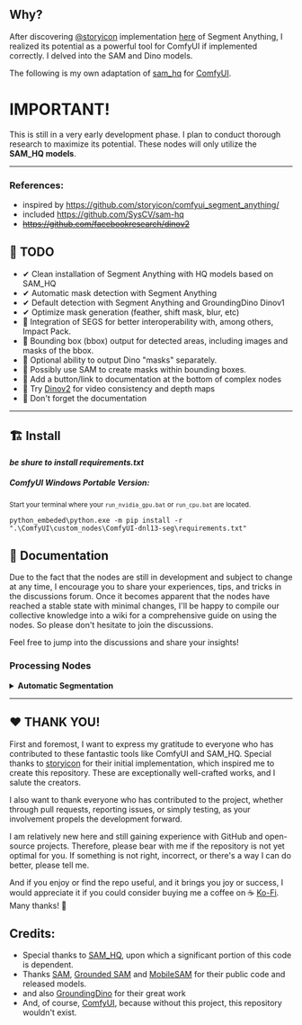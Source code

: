 ## Why?

After discovering [@storyicon](https://github.com/storyicon) implementation [here](https://github.com/storyicon/comfyui_segment_anything/) of Segment Anything, I realized its potential as a powerful tool for ComfyUI if implemented correctly. I delved into the SAM and Dino models. 

The following is my own adaptation of [sam_hq](https://github.com/SysCV/sam-hq) for [ComfyUI](https://github.com/comfyanonymous/ComfyUI).



# IMPORTANT!
This is still in a very early development phase. I plan to conduct thorough research to maximize its potential. These nodes will only utilize the **SAM_HQ models**.
<hr>


### References: 
- inspired by https://github.com/storyicon/comfyui_segment_anything/
- included https://github.com/SysCV/sam-hq
- ~~https://github.com/facebookresearch/dinov2~~


## 🚧 TODO
- ✔ Clean installation of Segment Anything with HQ models based on SAM_HQ
- ✔ Automatic mask detection with Segment Anything
- ✔ Default detection with Segment Anything and GroundingDino Dinov1
- ✔ Optimize mask generation (feather, shift mask, blur, etc)
- 🚧 Integration of SEGS for better interoperability with, among others, Impact Pack.
- 🚧 Bounding box (bbox) output for detected areas, including images and masks of the bbox.
- 🚧 Optional ability to output Dino "masks" separately.
- 🚧 Possibly use SAM to create masks within bounding boxes.
- 🚧 Add a button/link to documentation at the bottom of complex nodes
- 🚧 Try [Dinov2](https://github.com/facebookresearch/dinov2) for video consistency and depth maps
- 🚧 Don't forget the documentation

    
<hr>

## 🏗 Install 

***be shure to install requirements.txt***

##### ComfyUI Windows Portable Version:
<small>Start your terminal where your `run_nvidia_gpu.bat` or `run_cpu.bat` are located.</small>
```
python_embeded\python.exe -m pip install -r ".\ComfyUI\custom_nodes\ComfyUI-dnl13-seg\requirements.txt"
```

## 📜 Documentation


Due to the fact that the nodes are still in development and subject to change at any time, I encourage you to share your experiences, tips, and tricks in the discussions forum. Once it becomes apparent that the nodes have reached a stable state with minimal changes, I'll be happy to compile our collective knowledge into a wiki for a comprehensive guide on using the nodes. So please don't hesitate to join the discussions.

Feel free to jump into the discussions and share your insights!

### Processing Nodes 

<details>
<summary><strong>Automatic Segmentation</strong></summary>

<blockquote><br>

<h4>Utilize Automatic Segmentation with SAM (segment-anything)</h4>
Autodetect elements in images and return images as possible greenscreen footage, the element-detected mask in full size of the fed image, a cropped version of the image where the element was detected, also with a separated mask, and a bbox list to later use the detected 
information in other workflow processes. 
<br><br>
TODO: read this: https://github.com/facebookresearch/segment-anything/issues/185

#### Arguments:

*Every item marked with (+) has been implemented, while those marked with (-) have been removed after testing. (discussion needed) indicates that we should discuss the relevance of these items.*


```
Automatic Segmentations possible options:

(+) model (Sam): The SAM model to use for mask prediction.

(+) points_per_side (int or None): The number of points to be sampled along one side of the image. The total number of points is points_per_side**2. If None, 'point_grids' must provide explicit point sampling.

(-) points_per_batch (int): Sets the number of points run simultaneously by the model. Higher numbers may be faster but use more GPU memory.

(-) pred_iou_thresh (float): A filtering threshold in [0,1], using the model's predicted mask quality.

(+) stability_score_thresh (float): A filtering threshold in [0,1], using the stability of the mask under changes to the cutoff used to binarize the model's mask predictions.

(-) stability_score_offset (float): The amount to shift the cutoff when calculated the stability score.

(+) box_nms_thresh (float): The box IoU cutoff used by non-maximal suppression to filter duplicate masks.

(discussion needed)(+) crop_n_layers (int): If >0, mask prediction will be run again on crops of the image. Sets the number of layers to run, where each layer has 2**i_layer number of image crops.  

(discussion needed)(+) crop_nms_thresh (float): The box IoU cutoff used by non-maximal suppression to filter duplicate masks between different crops. 

(discussion needed)(+) crop_overlap_ratio (float): Sets the degree to which crops overlap. In the first crop layer, crops will overlap by this fraction of the image length. Later layers with more crops scale down this overlap.

(discussion needed)(-) crop_n_points_downscale_factor (int): The number of points-per-side sampled in layer n is scaled down by crop_n_points_downscale_factor**n.       

(discussion needed)(-) point_grids (list(np.ndarray) or None): A list over explicit grids  of points used for sampling, normalized to [0,1]. The nth grid in the  list is used in the nth crop layer. Exclusive with points_per_side.

(+) min_mask_region_area (int): If >0, postprocessing will be applied to remove disconnected regions and holes in masks with area smaller than min_mask_region_area. Requires opencv.
```
</blockquote>
</details>


<hr>


## ❤ THANK YOU!

First and foremost, I want to express my gratitude to everyone who has contributed to these fantastic tools like ComfyUI and SAM_HQ. Special thanks to [storyicon](https://github.com/storyicon) for their initial implementation, which inspired me to create this repository. These are exceptionally well-crafted works, and I salute the creators. 

I also want to thank everyone who has contributed to the project, whether through pull requests, reporting issues, or simply testing, as your involvement propels the development forward.

I am relatively new here and still gaining experience with GitHub and open-source projects. Therefore, please bear with me if the repository is not yet optimal for you. 
If something is not right, incorrect, or there's a way I can do better, please tell me.

And if you enjoy or find the repo useful, and it brings you joy or success, I would appreciate it if you could consider buying me a coffee on ☕ [Ko-Fi](https://ko-fi.com/dnl13). Many thanks! 💖

## Credits:

- Special thanks to  [SAM_HQ](https://github.com/SysCV/sam-hq), upon which a significant portion of this code is dependent.
- Thanks [SAM](https://github.com/facebookresearch/segment-anything), [Grounded SAM](https://github.com/IDEA-Research/Grounded-Segment-Anything) and [MobileSAM](https://github.com/ChaoningZhang/MobileSAM) for their public code and released models.
- and also [GroundingDino](https://github.com/IDEA-Research/GroundingDINO) for their great work
- And, of course, [ComfyUI](https://github.com/comfyanonymous/ComfyUI), because without this project, this repository wouldn't exist.